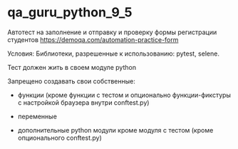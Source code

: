 # qa_guru_python_9_5

Автотест на заполнение и отправку и проверку формы регистрации студентов https://demoqa.com/automation-practice-form

Условия:
  Библиотеки, разрешенные к использованию: pytest, selene.
  
  Тест должен жить в своем модуле python 
  
  Запрещено создавать свои собственные:

  - функции (кроме функции с тестом и опционально функции-фикстуры с настройкой браузера внутри conftest.py)

  - переменные

  - дополнительные python модули кроме модуля с тестом (кроме опционального conftest.py)
